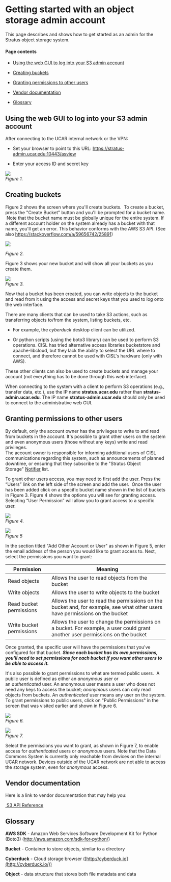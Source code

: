 # Getting started with an object storage admin account

This page describes and shows how to get started as an admin for the
Stratus object storage system.

#### Page contents

- [Using the web GUI to log into your S3 admin
  account](#Gettingstartedwithanobjectstorageadmina)

- [Creating buckets](#Gettingstartedwithanobjectstorageadmina)

- [Granting permissions to other
  users](#Gettingstartedwithanobjectstorageadmina)

- [Vendor documentation](#Gettingstartedwithanobjectstorageadmina)

- [Glossary](#Gettingstartedwithanobjectstorageadmina)

## Using the web GUI to log into your S3 admin account

After connecting to the UCAR internal network or the VPN:

- Set your browser to point to this
  URL: https://stratus-admin.ucar.edu:10443/asview

- Enter your access ID and secret key

![](media/image1.png)  
*Figure 1.*

## Creating buckets

Figure 2 shows the screen where you'll create buckets.  To create a
bucket, press the "Create Bucket" button and you'll be prompted for a
bucket name.  Note that the bucket name must be globally unique for the
entire system. If a different account holder on the system already has a
bucket with that name, you'll get an error. This behavior conforms with
the AWS S3 API. (See also <https://stackoverflow.com/a/59656742/25891>) 

![](media/image2.png)

*Figure 2.*

Figure 3 shows your new bucket and will show all your buckets as you
create them.

![](media/image3.png)  
*Figure 3.*

Now that a bucket has been created, you can write objects to the bucket
and read from it using the access and secret keys that you used to log
onto the web interface.

There are many clients that can be used to take S3 actions, such as
transferring objects to/from the system, listing buckets, etc.

- For example, the *cyberduck* desktop client can be utilized.

- Or python scripts (using the boto3 library) can be used to perform S3
  operations. CISL has tried alternative access libraries bucketstore
  and apache-libcloud, but they lack the ability to select the URL where
  to connect, and therefore cannot be used with CISL's hardware (only
  with AWS).

These other clients can also be used to create buckets and manage your
account (not everything has to be done through this web interface). 

When connecting to the system with a client to perform S3 operations
(e.g., transfer data, etc.), use the IP name **stratus.ucar.edu** rather
than **stratus-admin.ucar.edu**. The IP
name **stratus-admin.ucar.edu** should only be used to connect to the
administrative web GUI.

## Granting permissions to other users

By default, only the account owner has the privileges to write to and
read from buckets in the account. It's possible to grant other users on
the system and even anonymous users (those without any keys) write and
read privileges.  
The account owner is responsible for informing additional users of CISL
communications regarding this system, such as announcements of planned
downtime, or ensuring that they subscribe to the "Stratus Object
Storage" [Notifier](https://notifier.ucar.edu/) list.

To grant other users access, you may need to first add the user. Press
the “Users” link on the left side of the screen and add the user.  Once
the user has been added click on a specific bucket name shown in the
list of buckets in Figure 3. Figure 4 shows the options you will see for
granting access. Selecting “User Permission” will allow you to grant
access to a specific user.

![](media/image4.png)  
*Figure 4.*

![](media/image5.png)  
*Figure 5*

In the section titled "Add Other Account or User" as shown in Figure 5,
enter the email address of the person you would like to grant access to.
Next, select the permissions you want to grant:

| **Permission**           | **Meaning**                                                                                                                   |
|--------------------------|-------------------------------------------------------------------------------------------------------------------------------|
| Read objects             | Allows the user to read objects from the bucket                                                                               |
| Write objects            | Allows the user to write objects to the bucket                                                                                |
| Read bucket permissions  | Allows the user to read the permissions on the bucket and, for example, see what other users have permissions on the bucket   |
| Write bucket permissions | Allows the user to change the permissions on a bucket. For example, a user could grant another user permissions on the bucket |

Once granted, the specific user will have the permissions that you've
configured for that bucket. ***Since each bucket has its own
permissions, you'll need to set permissions for each bucket if you want
other users to be able to access it.***

It's also possible to grant permissions to what are termed public users.
 A public user is defined as either an *anonymous* user or
an *authenticated* user. An anonymous user means a user who does not
need any keys to access the bucket; *anonymous* users can only read
objects from buckets. An *authenticated* user means any user on the
system. To grant permissions to public users, click on "Public
Permissions" in the screen that was visited earlier and shown in Figure
6.

![](media/image4.png)  
*Figure 6.*

![](media/image6.png)  
*Figure 7.*

Select the permissions you want to grant, as shown in Figure 7, to
enable access for *authenticated* users or *anonymous* users. Note that
the Data Commons System is currently only reachable from devices on the
internal UCAR network. Devices outside of the UCAR network are not able
to access the storage system, even for *anonymous* access.

## Vendor documentation

Here is a link to vendor documentation that may help you:

[ S3 API
Reference](https://drive.google.com/open?id=11GP4alM1zxTeKUEzjU6IEdlcG-2bVvkM)

## Glossary

**AWS SDK** - Amazon Web Services Software Development Kit for Python
(Boto3) (<http://aws.amazon.com/sdk-for-python/>)

**Bucket** - Container to store objects, similar to a directory

**Cyberduck** - Cloud storage browser
([http://cyberduck.io](http://cyberduck.io/))

**Object** - data structure that stores both file metadata and data

